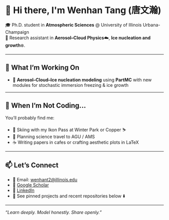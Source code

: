 # 👋 Hi there, I'm Wenhan Tang (唐文瀚)

🎓 Ph.D. student in **Atmospheric Sciences** @ University of Illinois Urbana-Champaign  
🔬 Research assistant in **Aerosol–Cloud Physics**☁️,  **Ice nucleation and growth**❄️.

---

## 🚀 What I’m Working On

- 🧊 **Aerosol–Cloud–Ice nucleation modeling** using **PartMC** with new modules for stochastic immersion freezing & ice growth  
---

## 🧘 When I’m Not Coding...

You’ll probably find me:

- 🎿 Skiing with my Ikon Pass at Winter Park or Copper ⛷️  
- 🧭 Planning science travel to AGU / AMS
- ☕ Writing papers in cafes or crafting aesthetic plots in LaTeX  

---

## 📫 Let’s Connect

- 📮 Email: [wenhant2@illinois.edu](mailto:wenhant2@illinois.edu)  
- 🔬 [Google Scholar](https://scholar.google.com/citations?user=tf5CCXEAAAAJ&hl)
- 💼 [LinkedIn](https://www.linkedin.com/in/wenhan-tang-a88492252/) 
- 📂 See pinned projects and recent repositories below ⬇️  

---

_“Learn deeply. Model honestly. Share openly.”_

